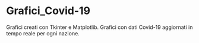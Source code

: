 # Grafici_Covid-19
Grafici creati con Tkinter e Matplotlib.
Grafici con dati Covid-19 aggiornati in tempo reale per ogni nazione.
